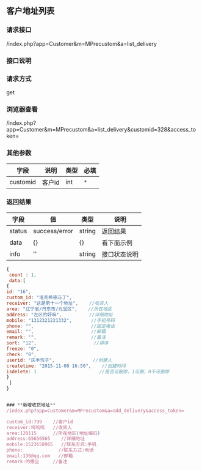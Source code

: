 ## 客户地址列表
### **请求接口**
/index.php?app=Customer&m=MPrecustom&a=list_delivery

### **接口说明**

### **请求方式**
get

### **浏览器查看**
/index.php?app=Customer&m=MPrecustom&a=list_delivery&customid=328&access_token=




### **其他参数**
|字段       |说明            |类型    |必填           |
| --------- |--------      |--------|--------       |
|customid     |客户id | int| `*`         |


### **返回结果**
|字段       |值             |类型    |说明           |
| --------- |--------      |--------|--------       |
|status     |success/error |string |返回结果         |
|data       |{}| {} |看下面示例 |
|info       | '' | string | 接口状态说明  |

``` javascript
{
 count : 1,
 data:[
{
id: "16",
custom_id: "洛克希德马丁",     
receiver: "这是第十一个地址",    //收货人
area: "辽宁省/丹东市/元宝区",    //所在地区
address: "左区的好嘛",          //详细地址
mobile: "1312321221332",       //手机号码
phone: "",                     //固定电话
email: "",                     //邮箱
remark: "",                    //备注
sort: "12",                     //排序
freeze: "0",                
check: "0",
userid: "庆丰包子",              //创建人
createtime: "2015-11-08 16:50",    //创建时间
isdelete: 1                       //是否可删除，1可删，0不可删除
}
 ]
}


### **新增收货地址**
/index.php?app=Customer&m=MPrecustom&a=add_delivery&access_token=   

custom_id:799    //客户id
receiver:呜呜呜   //收货人
area:120115      //所在地区(地址编码)
address:65656565    //详细地址
mobile:1523658965   //联系方式:手机
phone:             //联系方式:电话
email:136@qq.com   //邮箱
remark:的撒旦     //备注